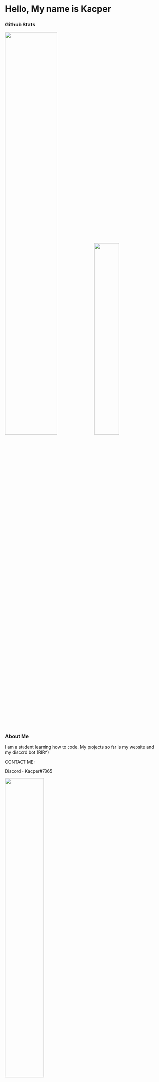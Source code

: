 # Hello, My name is Kacper

### Github Stats
<img src="https://github-readme-stats.vercel.app/api?username=DooJayu&show_icons=true&layout=compact&count_private=true&hide_title=true&theme=dark" style="width: 58%; max-width: 58%; min-width: 58%;"><img src="https://github-readme-stats.vercel.app/api/top-langs/?username=DooJayu&layout=compact&count_private=true&theme=dark" style="width: 40%; max-width: 40%; min-width: 40%;"></a>

### About Me

I am a student learning how to code.
My projects so far is my website and my discord bot (RIRY)

CONTACT ME:

Discord - Kacper#7865

<img src="https://tenor.com/view/yakuza-kazuma-kiryu-pissed-off-gif-14586175" style="width: 50%; max-width: 50%;">
